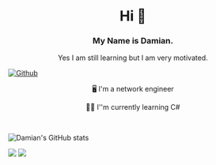 <h1 align="center"> Hi 👋 </h1>
<h3 align="center"> My Name is Damian. </h3>
<p align="center"> Yes I am still learning but I am very motivated.</p>


[![Github](https://img.shields.io/github/followers/Scherlda?label=Follow&style=social)](https://github.com/scherlda)


<p align="center"> 🖥️ I'm a network engineer</p>
<p align="center"> 🧑‍💻 I''m currently learning C#</p></br>
<p ali

![Damian's GitHub stats](https://github-readme-stats.vercel.app/api?username=Scherlda&show_icons=true&theme=radical)

<img src="https://github-readme-stats.vercel.app/api/pin/?username=scherlda&repo=sw_developer_2021_damian" />
<a href="https://github.com/anuraghazra/github-readme-stats">
  <img src="https://github-readme-stats.vercel.app/api/pin/?username=scherlda&repo=sw_developer_2021_damian" />
</a>
<!--[![Top Langs](https://github-readme-stats.vercel.app/api/top-langs/?username=scherlda)](https://github.com/Scherlda)-->

